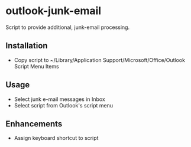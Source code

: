 # outlook-junk-email

Script to provide additional, junk-email processing.

## Installation

 - Copy script to ~/Library/Application Support/Microsoft/Office/Outlook Script Menu Items

## Usage

 - Select junk e-mail messages in Inbox
 - Select script from Outlook's script menu

## Enhancements

 - Assign keyboard shortcut to script